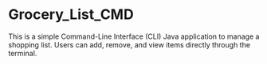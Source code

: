# Grocery_List_CMD
This is a simple Command-Line Interface (CLI) Java application to manage a shopping list. Users can add, remove, and view items directly through the terminal.
